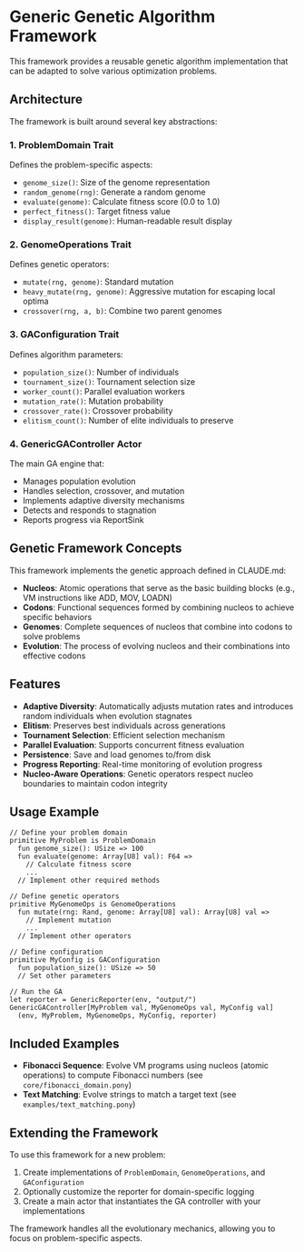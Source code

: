 # Generic Genetic Algorithm Framework

This framework provides a reusable genetic algorithm implementation that can be adapted to solve various optimization problems.

## Architecture

The framework is built around several key abstractions:

### 1. ProblemDomain Trait
Defines the problem-specific aspects:
- `genome_size()`: Size of the genome representation
- `random_genome(rng)`: Generate a random genome
- `evaluate(genome)`: Calculate fitness score (0.0 to 1.0)
- `perfect_fitness()`: Target fitness value
- `display_result(genome)`: Human-readable result display

### 2. GenomeOperations Trait
Defines genetic operators:
- `mutate(rng, genome)`: Standard mutation
- `heavy_mutate(rng, genome)`: Aggressive mutation for escaping local optima
- `crossover(rng, a, b)`: Combine two parent genomes

### 3. GAConfiguration Trait
Defines algorithm parameters:
- `population_size()`: Number of individuals
- `tournament_size()`: Tournament selection size
- `worker_count()`: Parallel evaluation workers
- `mutation_rate()`: Mutation probability
- `crossover_rate()`: Crossover probability
- `elitism_count()`: Number of elite individuals to preserve

### 4. GenericGAController Actor
The main GA engine that:
- Manages population evolution
- Handles selection, crossover, and mutation
- Implements adaptive diversity mechanisms
- Detects and responds to stagnation
- Reports progress via ReportSink

## Genetic Framework Concepts

This framework implements the genetic approach defined in CLAUDE.md:

- **Nucleos**: Atomic operations that serve as the basic building blocks (e.g., VM instructions like ADD, MOV, LOADN)
- **Codons**: Functional sequences formed by combining nucleos to achieve specific behaviors
- **Genomes**: Complete sequences of nucleos that combine into codons to solve problems
- **Evolution**: The process of evolving nucleos and their combinations into effective codons

## Features

- **Adaptive Diversity**: Automatically adjusts mutation rates and introduces random individuals when evolution stagnates
- **Elitism**: Preserves best individuals across generations
- **Tournament Selection**: Efficient selection mechanism
- **Parallel Evaluation**: Supports concurrent fitness evaluation
- **Persistence**: Save and load genomes to/from disk
- **Progress Reporting**: Real-time monitoring of evolution progress
- **Nucleo-Aware Operations**: Genetic operators respect nucleo boundaries to maintain codon integrity

## Usage Example

```pony
// Define your problem domain
primitive MyProblem is ProblemDomain
  fun genome_size(): USize => 100
  fun evaluate(genome: Array[U8] val): F64 =>
    // Calculate fitness score
    ...
  // Implement other required methods

// Define genetic operators
primitive MyGenomeOps is GenomeOperations
  fun mutate(rng: Rand, genome: Array[U8] val): Array[U8] val =>
    // Implement mutation
    ...
  // Implement other operators

// Define configuration
primitive MyConfig is GAConfiguration
  fun population_size(): USize => 50
  // Set other parameters

// Run the GA
let reporter = GenericReporter(env, "output/")
GenericGAController[MyProblem val, MyGenomeOps val, MyConfig val]
  (env, MyProblem, MyGenomeOps, MyConfig, reporter)
```

## Included Examples

- **Fibonacci Sequence**: Evolve VM programs using nucleos (atomic operations) to compute Fibonacci numbers (see `core/fibonacci_domain.pony`)
- **Text Matching**: Evolve strings to match a target text (see `examples/text_matching.pony`)

## Extending the Framework

To use this framework for a new problem:

1. Create implementations of `ProblemDomain`, `GenomeOperations`, and `GAConfiguration`
2. Optionally customize the reporter for domain-specific logging
3. Create a main actor that instantiates the GA controller with your implementations

The framework handles all the evolutionary mechanics, allowing you to focus on problem-specific aspects.